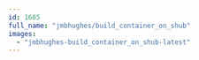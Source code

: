 ```yaml
---
id: 1685
full_name: "jmbhughes/build_container_on_shub"
images: 
  - "jmbhughes-build_container_on_shub-latest"
---
```

